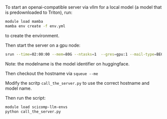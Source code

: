 To start an openai-compatible server via vllm for a local model (a model that is predownloaded to Triton), run:

```bash
module load mamba
mamba env create -f env.yml
```
to create the environment.

Then start the server on a gpu node:
```bash
srun --time=02:00:00 --mem=80G --ntasks=1  --gres=gpu:1 --mail-type=BEGIN --mail-user=username@aalto.fi start-server.sh modelname
```

Note: the modelname is the model identifier on huggingface.

Then checkout the hostname via `squeue --me`

Modify the scritp `call_the_server.py` to use the correct hostname and model name.

Then run the script:

```bash
module load scicomp-llm-envs
python call_the_server.py
```
